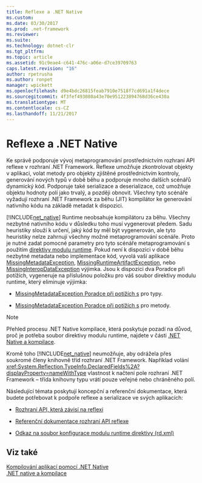 ```yaml
---
title: Reflexe a .NET Native
ms.custom: 
ms.date: 03/30/2017
ms.prod: .net-framework
ms.reviewer: 
ms.suite: 
ms.technology: dotnet-clr
ms.tgt_pltfrm: 
ms.topic: article
ms.assetid: 91c9eae4-c641-476c-a06e-d7ce39709763
caps.latest.revision: "16"
author: rpetrusha
ms.author: ronpet
manager: wpickett
ms.openlocfilehash: d9e4bdc26815feab7910e7518f7cd691a1f4dece
ms.sourcegitcommit: 4f3fef493080a43e70e951223894768d36ce430a
ms.translationtype: MT
ms.contentlocale: cs-CZ
ms.lasthandoff: 11/21/2017
---
```

# <a name="reflection-and-net-native"></a>Reflexe a .NET Native
Ke správě podporuje vývoj metaprogramování prostřednictvím rozhraní API reflexe v rozhraní .NET Framework. Reflexe umožňuje zkontrolovat objekty v aplikaci, volat metody pro objekty zjištěné prostřednictvím kontroly, generování nových typů v době běhu a podporuje mnoho dalších scénářů dynamický kód. Podporuje také serializace a deserializace, což umožňuje objektu hodnoty polí jako trvalý, a později obnovit. Všechny tyto scénáře vyžadují rozhraní .NET Framework za běhu (JIT) kompilátor ke generování nativního kódu na základě metadat k dispozici.  
  
 [!INCLUDE[net_native](../../../includes/net-native-md.md)] Runtime neobsahuje kompilátoru za běhu. Všechny nezbytné nativního kódu v důsledku toho musí vygenerovat předem. Sadu heuristiky slouží k určení, jaký kód by měl být vygenerován, ale tyto heuristiky nelze zahrnují všechny možné metaprogramování scénáře.  Proto je nutné zadat pomocné parametry pro tyto scénáře metaprogramování s použitím [direktivy modulu runtime](../../../docs/framework/net-native/runtime-directives-rd-xml-configuration-file-reference.md). Pokud není k dispozici v době běhu nezbytné metadata nebo implementace kód, vyvolá vaší aplikace [MissingMetadataException](../../../docs/framework/net-native/missingmetadataexception-class-net-native.md), [MissingRuntimeArtifactException](../../../docs/framework/net-native/missingruntimeartifactexception-class-net-native.md), nebo [ MissingInteropDataException](../../../docs/framework/net-native/missinginteropdataexception-class-net-native.md) výjimka. Jsou k dispozici dva Poradce při potížích, vygeneruje na příslušnou položku pro váš soubor direktivy modulu runtime, který eliminuje výjimka:  
  
-   [MissingMetadataException Poradce při potížích s](http://dotnet.github.io/native/troubleshooter/type.html) pro typy.  
  
-   [MissingMetadataException Poradce při potížích s](http://dotnet.github.io/native/troubleshooter/method.html) pro metody.  
  
> [!NOTE]
>  Přehled procesu .NET Native kompilace, která poskytuje pozadí na důvod, proč je potřeba soubor direktivy modulu runtime, najdete v části [.NET Native a kompilace](../../../docs/framework/net-native/net-native-and-compilation.md).  
  
 Kromě toho [!INCLUDE[net_native](../../../includes/net-native-md.md)] neumožňuje, aby odrážela přes soukromé členy knihovně tříd rozhraní .NET Framework. Například volání <xref:System.Reflection.TypeInfo.DeclaredFields%2A?displayProperty=nameWithType> vlastnost k načtení pole rozhraní .NET Framework – třída knihovny typu vrátí pouze veřejné nebo chráněného polí.  
  
 Následující témata poskytují koncepční a referenční dokumentace, která budete potřebovat k podpoře reflexe a serializace ve svých aplikacích:  
  
-   [Rozhraní API, která závisí na reflexi](../../../docs/framework/net-native/apis-that-rely-on-reflection.md)  
  
-   [Referenční dokumentace rozhraní API reflexe](../../../docs/framework/net-native/net-native-reflection-api-reference.md)  
  
-   [Odkaz na soubor konfigurace modulu runtime direktivy (rd.xml)](../../../docs/framework/net-native/runtime-directives-rd-xml-configuration-file-reference.md)  
  
## <a name="see-also"></a>Viz také  
 [Kompilování aplikací pomocí .NET Native](../../../docs/framework/net-native/index.md)  
 [.NET native a kompilace](../../../docs/framework/net-native/net-native-and-compilation.md)
